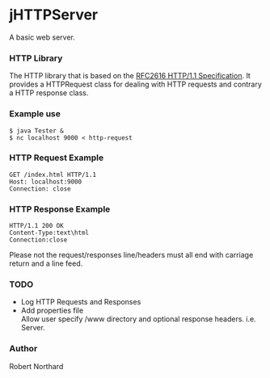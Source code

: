jHTTPServer
===========

A basic web server. 

<h3>HTTP Library</h3>


The HTTP library that is based on the <a href="http://www.ietf.org/rfc/rfc2616.txt">RFC2616 HTTP/1.1 Specification</a>. It provides a HTTPRequest class for dealing with HTTP requests and contrary a HTTP response class.

<h3>Example use</h3>
<pre><code>$ java Tester &
$ nc localhost 9000 < http-request
</pre></code>

<h3>HTTP Request Example</h3>

<pre><code>GET /index.html HTTP/1.1
Host: localhost:9000
Connection: close
</pre></code>

<h3>HTTP Response Example</h3>
<pre><code>HTTP/1.1 200 OK
Content-Type:text\html
Connection:close
</pre></code>

Please not the request/responses line/headers must all end with carriage return and a line feed.

<h3>TODO</h3>

<ul>
<li>Log HTTP Requests and Responses</li>
<li>Add properties file</li>
Allow user specify /www directory and optional response headers. i.e. Server. 
</ul>

<h3>Author</h3>

Robert Northard
